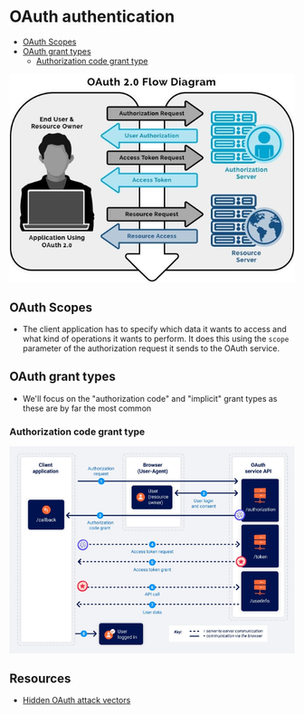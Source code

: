 # OAuth authentication
- [OAuth Scopes](#oauth-scopes)
- [OAuth grant types](#oauth-grant-types)
    - [Authorization code grant type](#authorization-code-grant-type)

![OAuth flow diagram](../../images/OAuth%20Flow.jpg)

## OAuth Scopes
- The client application has to specify which data it wants to access and what kind of operations it wants to perform. It does this using the `scope` parameter of the authorization request it sends to the OAuth service.

## OAuth grant types
- We'll focus on the "authorization code" and "implicit" grant types as these are by far the most common

### Authorization code grant type

![Authorization Code grant flow](../../images/Authorization%20code%20grant.jpg)



















## Resources
- [Hidden OAuth attack vectors](https://portswigger.net/research/hidden-oauth-attack-vectors)